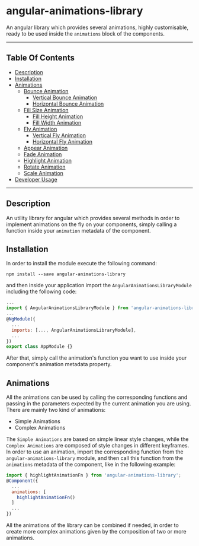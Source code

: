 # angular-animations-library

An angular library which provides several animations, highly customisable, ready to be used inside the `animations` block of the components.

---

## Table Of Contents

* [Description](#description)
* [Installation](#installation)
* [Animations](#animations)
  * [Bounce Animation](#bounce-animation)
    * [Vertical Bounce Animation](#vertical-bounce-animation)
    * [Horizontal Bounce Animation](#horizontal-bounce-animation)
  * [Fill Size Animation](#fill-size-animation)
    * [Fill Height Animation](#fill-height-animation)
    * [Fill Width Animation](#fill-width-animation)
  * [Fly Animation](#fly-animation)
    * [Vertical Fly Animation](#vertical-fly-animation)
    * [Horizontal Fly Animation](#horizontal-fly-animation)
  * [Appear Animation](#appear-animation)
  * [Fade Animation](#fade-animation)
  * [Highlight Animation](#highlight-animation)
  * [Rotate Animation](#rotate-animation)
  * [Scale Animation](#scale-animation)
* [Developer Usage](#developer-usage)

---

## Description

An utility library for angular which provides several methods in order to implement animations on the fly on your components, simply calling a function inside
your `animation` metadata of the component.

## Installation

In order to install the module execute the following command:

`npm install --save angular-animations-library`

and then inside your application import the `AngularAnimationsLibraryModule` including the following code:

```JavaScript
...
import { AngularAnimationsLibraryModule } from 'angular-animations-library';
...
@NgModule({
  ...
  imports: [..., AngularAnimationsLibraryModule],
  ...
})
export class AppModule {}
```

After that, simply call the animation's function you want to use inside your component's animation metadata property.

## Animations

All the animations can be used by calling the corresponding functions and passing in the parameters expected by the current animation you are using.
There are mainly two kind of animations:

* Simple Animations
* Complex Animations

The `Simple Animations` are based on simple linear style changes, while the `Complex Animations` are composed of style changes in different keyframes.
In order to use an animation, import the corresponding function from the `angular-animations-library` module, and then call this function from
the `animations` metadata of the component, like in the following example:

```javascript
import { highlightAnimationFn } from 'angular-animations-library';
@Component({
  ...
  animations: [
    highlightAnimationFn()
  ]
  ...
})
```

All the animations of the library can be combined if needed, in order to create more complex animations given by the composition of two or more animations.

